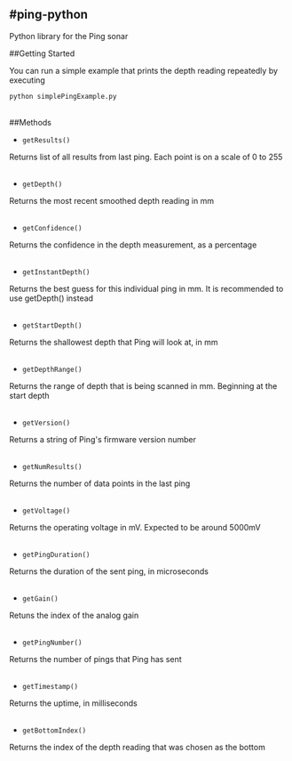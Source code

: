#ping-python
------------
Python library for the Ping sonar

##Getting Started

You can run a simple example that prints the depth reading repeatedly by executing

`python simplePingExample.py`

<br/>
##Methods

* `getResults()`

Returns list of all results from last ping. Each point is on a scale of 0 to 255
<br/>
<br/>

* `getDepth()`

Returns the most recent smoothed depth reading in mm
<br/>
<br/>

* `getConfidence()`

Returns the confidence in the depth measurement, as a percentage
<br/>
<br/>

* `getInstantDepth()`

Returns the best guess for this individual ping in mm. It is recommended to use getDepth() instead
<br/>
<br/>

* `getStartDepth()`

Returns the shallowest depth that Ping will look at, in mm
<br/>
<br/>

* `getDepthRange()`

Returns the range of depth that is being scanned in mm. Beginning at the start depth
<br/>
<br/>

* `getVersion()`

Returns a string of Ping's firmware version number
<br/>
<br/>

* `getNumResults()`

Returns the number of data points in the last ping
<br/>
<br/>

* `getVoltage()`

Returns the operating voltage in mV. Expected to be around 5000mV
<br/>
<br/>

* `getPingDuration()`

Returns the duration of the sent ping, in microseconds
<br/>
<br/>

* `getGain()`

Retuns the index of the analog gain
<br/>
<br/>

* `getPingNumber()`

Returns the number of pings that Ping has sent
<br/>
<br/>

* `getTimestamp()`

Returns the uptime, in milliseconds
<br/>
<br/>

* `getBottomIndex()`

Returns the index of the depth reading that was chosen as the bottom
